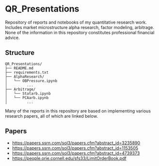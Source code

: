 # QR_Presentations
Repository of reports and notebooks of my quantitative research work. Includes market microstructure alpha research, factor modeling, arbitrage. None of the information in this repository constitutes professional financial advice.


## Structure
```
QR_Presentations/
├── README.md
├── requirements.txt
├── AlphaResearch/
│   └── OBPressure.ipynb 
│         ...
├── Arbitrage/ 
│   └── Statarb.ipynb 
│   └── PCAarb.ipynb 
│         ... 
```

Many of the reports in this repository are based on implementing various research papers, all of which are linked below. 

## Papers

- https://papers.ssrn.com/sol3/papers.cfm?abstract_id=3235890 
- https://papers.ssrn.com/sol3/papers.cfm?abstract_id=1153505 
- https://papers.ssrn.com/sol3/papers.cfm?abstract_id=4739373
- https://people.orie.cornell.edu/sfs33/LimitOrderBook.pdf
